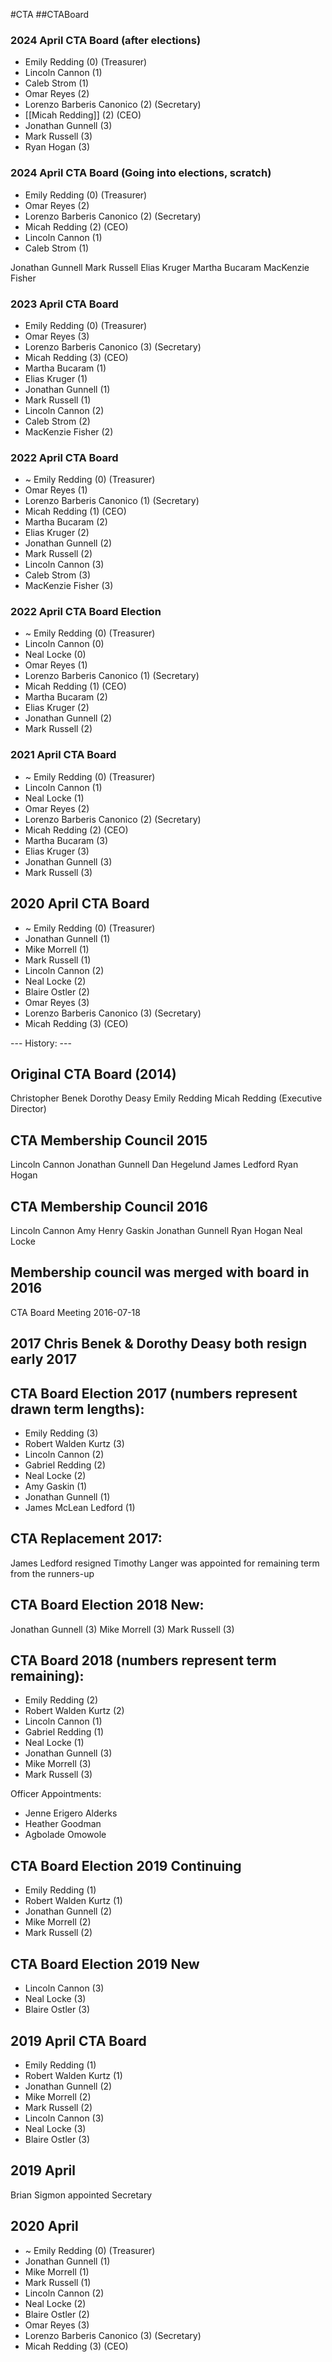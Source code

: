 #CTA ##CTABoard

### 2024 April CTA Board (after elections)
- Emily Redding (0) (Treasurer)
- Lincoln Cannon (1)
- Caleb Strom (1)
- Omar Reyes (2)
- Lorenzo Barberis Canonico (2) (Secretary)
- [[Micah Redding]] (2) (CEO)
- Jonathan Gunnell (3)
- Mark Russell (3)
- Ryan Hogan (3)

### 2024 April CTA Board (Going into elections, scratch)
- Emily Redding (0) (Treasurer)
- Omar Reyes (2)
- Lorenzo Barberis Canonico (2) (Secretary)
- Micah Redding (2) (CEO)
- Lincoln Cannon (1)
- Caleb Strom (1)

Jonathan Gunnell
Mark Russell
Elias Kruger
Martha Bucaram
MacKenzie Fisher

### 2023 April CTA Board
- Emily Redding (0) (Treasurer)
- Omar Reyes (3)
- Lorenzo Barberis Canonico (3) (Secretary)
- Micah Redding (3) (CEO)
- Martha Bucaram (1)
- Elias Kruger (1)
- Jonathan Gunnell (1)
- Mark Russell (1)
- Lincoln Cannon (2)
- Caleb Strom (2)
- MacKenzie Fisher (2)

### 2022 April CTA Board
- ~ Emily Redding (0) (Treasurer)
- Omar Reyes (1)
- Lorenzo Barberis Canonico (1) (Secretary)
- Micah Redding (1) (CEO)
- Martha Bucaram (2)
- Elias Kruger (2)
- Jonathan Gunnell (2)
- Mark Russell (2)
- Lincoln Cannon (3)
- Caleb Strom (3)
- MacKenzie Fisher (3)

### 2022 April CTA Board Election
- ~ Emily Redding (0) (Treasurer)
- Lincoln Cannon (0)
- Neal Locke (0)
- Omar Reyes (1)
- Lorenzo Barberis Canonico (1) (Secretary)
- Micah Redding (1) (CEO)
- Martha Bucaram (2)
- Elias Kruger (2)
- Jonathan Gunnell (2)
- Mark Russell (2)

### 2021 April CTA Board
- ~ Emily Redding (0) (Treasurer)
- Lincoln Cannon (1)
- Neal Locke (1)
- Omar Reyes (2)
- Lorenzo Barberis Canonico (2) (Secretary)
- Micah Redding (2) (CEO)
- Martha Bucaram (3)
- Elias Kruger (3)
- Jonathan Gunnell (3)
- Mark Russell (3)

## 2020 April CTA Board
- ~ Emily Redding (0) (Treasurer)
- Jonathan Gunnell (1)
- Mike Morrell (1)
- Mark Russell (1)
- Lincoln Cannon (2)
- Neal Locke (2)
- Blaire Ostler (2)
- Omar Reyes (3)
- Lorenzo Barberis Canonico (3) (Secretary)
- Micah Redding (3) (CEO)

--- History: ---

## Original CTA Board (2014)
Christopher Benek
Dorothy Deasy
Emily Redding
Micah Redding (Executive Director)

## CTA Membership Council 2015
Lincoln Cannon
Jonathan Gunnell
Dan Hegelund
James Ledford
Ryan Hogan

## CTA Membership Council 2016
Lincoln Cannon
Amy Henry Gaskin
Jonathan Gunnell
Ryan Hogan
Neal Locke

## Membership council was merged with board in 2016
CTA Board Meeting 2016-07-18

## 2017 Chris Benek & Dorothy Deasy both resign early 2017
## CTA Board Election 2017 (numbers represent drawn term lengths):
- Emily Redding (3)
- Robert Walden Kurtz (3)
- Lincoln Cannon (2)
- Gabriel Redding (2)
- Neal Locke (2)
- Amy Gaskin (1)
- Jonathan Gunnell (1)
- James McLean Ledford (1)

## CTA Replacement 2017:
James Ledford resigned
Timothy Langer was appointed for remaining term from the runners-up

## CTA Board Election 2018 New:
Jonathan Gunnell (3)
Mike Morrell (3)
Mark Russell (3)

## CTA Board 2018 (numbers represent term remaining):
- Emily Redding (2)
- Robert Walden Kurtz (2)
- Lincoln Cannon (1)
- Gabriel Redding (1)
- Neal Locke (1)
- Jonathan Gunnell (3)
- Mike Morrell (3)
- Mark Russell (3)

Officer Appointments:
- Jenne Erigero Alderks
- Heather Goodman
- Agbolade Omowole

## CTA Board Election 2019 Continuing
- Emily Redding (1)
- Robert Walden Kurtz (1)
- Jonathan Gunnell (2)
- Mike Morrell (2)
- Mark Russell (2)

## CTA Board Election 2019 New
- Lincoln Cannon (3)
- Neal Locke (3)
- Blaire Ostler (3)

## 2019 April CTA Board
- Emily Redding (1)
- Robert Walden Kurtz (1)
- Jonathan Gunnell (2)
- Mike Morrell (2)
- Mark Russell (2)
- Lincoln Cannon (3)
- Neal Locke (3)
- Blaire Ostler (3)

## 2019 April 
Brian Sigmon appointed Secretary

## 2020 April
- ~ Emily Redding (0) (Treasurer)
- Jonathan Gunnell (1)
- Mike Morrell (1)
- Mark Russell (1)
- Lincoln Cannon (2)
- Neal Locke (2)
- Blaire Ostler (2)
- Omar Reyes (3)
- Lorenzo Barberis Canonico (3) (Secretary)
- Micah Redding (3) (CEO)
